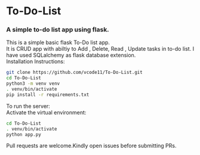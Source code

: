 # To-Do-List
### A simple to-do list app using flask.<br>
This is a simple basic flask To-Do list app. <br>
It is CRUD app with abiltiy to Add , Delete, Read , Update tasks in to-do list. 
I have used SQLalchemy as flask database extension.<br>
Installation Instructions:
```bash
git clone https://github.com/vcode11/To-Do-List.git
cd To-Do-List
python3 -m venv venv
. venv/bin/activate
pip install -r requirements.txt
```
To run the server:<br>
Activate the virtual environment:
```bash
cd To-Do-List
. venv/bin/activate
python app.py
```
Pull requests are welcome.Kindly open issues before submitting PRs.
